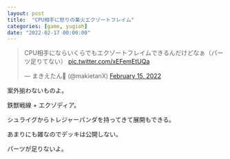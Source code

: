 ```yaml
---
layout: post
title:  "CPU相手に怒りの業火エクゾートフレイム"
categories: [game, yugioh]
date: "2022-02-17 00:00:00"
---
```


<blockquote class="twitter-tweet tw-align-center"><p lang="ja" dir="ltr">CPU相手にならいくらでもエクゾートフレイムできるんだけどなぁ（パーツ足りてない） <a href="https://t.co/xEFemEtUQa">pic.twitter.com/xEFemEtUQa</a></p>&mdash; まきえたん🥦 (@makietanX) <a href="https://twitter.com/makietanX/status/1493657197833703426?ref_src=twsrc%5Etfw">February 15, 2022</a></blockquote> <script async src="https://platform.twitter.com/widgets.js" charset="utf-8"></script>

案外揃わないものよ。

鉄獣戦線 + エクゾディア。

シュライグからトレジャーパンダを持ってきて展開もできる。

あまりにも雑なのでデッキは公開しない。

パーツが足りないよ。
